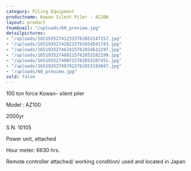 ```yaml
---
category: Piling Equipment
productname: Kowan Silent Piler - AZ100
layout: product
thumbnail: "/uploads/60_preview.jpg"
detailpictures:
- "/uploads/165193527412315762853147157.jpg"
- "/uploads/165193527420215762854591743.jpg"
- "/uploads/165193527463415762854612297.jpg"
- "/uploads/165193527488215762853182199.jpg"
- "/uploads/165193527490715762853207451.jpg"
- "/uploads/165193527497915762853193047.jpg"
- "/uploads/60_preview.jpg"
sold: false
---
```


100 ton force Kowan- silent piler

Model : AZ100

2000yr

S.N. 10105

Power unit, attached

Hour meter: 6630 hrs.

Remote controller attached/ working condition/ used and located in Japan



